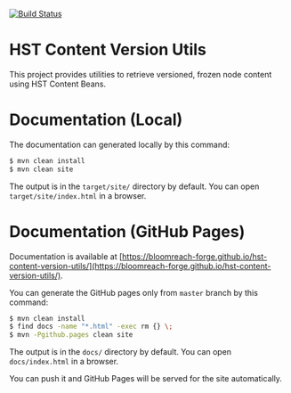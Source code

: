 [![Build Status](https://travis-ci.org/bloomreach-forge/hst-content-version-utils.svg?branch=develop)](https://travis-ci.org/bloomreach-forge/hst-content-version-utils)

# HST Content Version Utils

This project provides utilities to retrieve versioned, frozen node content using HST Content Beans.

# Documentation (Local)

The documentation can generated locally by this command:

```bash
$ mvn clean install
$ mvn clean site
```

The output is in the ```target/site/``` directory by default. You can open ```target/site/index.html``` in a browser.

# Documentation (GitHub Pages)

Documentation is available at [https://bloomreach-forge.github.io/hst-content-version-utils/](https://bloomreach-forge.github.io/hst-content-version-utils/).

You can generate the GitHub pages only from ```master``` branch by this command:

```bash
$ mvn clean install
$ find docs -name "*.html" -exec rm {} \;
$ mvn -Pgithub.pages clean site
```

The output is in the ```docs/``` directory by default. You can open ```docs/index.html``` in a browser.

You can push it and GitHub Pages will be served for the site automatically.
